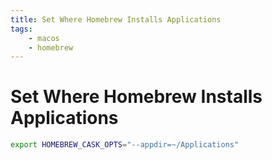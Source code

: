 ```yaml
---
title: Set Where Homebrew Installs Applications
tags:
    - macos
    - homebrew
---
```


# Set Where Homebrew Installs Applications

~~~ bash
export HOMEBREW_CASK_OPTS="--appdir=~/Applications"
~~~
